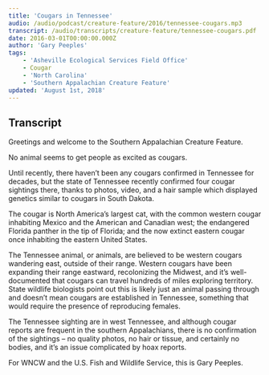 ```yaml
---
title: 'Cougars in Tennessee'
audio: /audio/podcast/creature-feature/2016/tennessee-cougars.mp3
transcript: /audio/transcripts/creature-feature/tennessee-cougars.pdf
date: 2016-03-01T00:00:00.000Z
author: 'Gary Peeples'
tags:
    - 'Asheville Ecological Services Field Office'
    - Cougar
    - 'North Carolina'
    - 'Southern Appalachian Creature Feature'
updated: 'August 1st, 2018'
---
```


## Transcript

Greetings and welcome to the Southern Appalachian Creature Feature.

No animal seems to get people as excited as cougars.

Until recently, there haven’t been any cougars confirmed in Tennessee for decades, but the
state of Tennessee recently confirmed four cougar sightings there, thanks to photos, video, and
a hair sample which displayed genetics similar to cougars in South Dakota.

The cougar is North America’s largest cat, with the common western cougar inhabiting Mexico
and the American and Canadian west; the endangered Florida panther in the tip of Florida; and
the now extinct eastern cougar once inhabiting the eastern United States.

The Tennessee animal, or animals, are believed to be western cougars wandering east, outside
of their range. Western cougars have been expanding their range eastward, recolonizing the
Midwest, and it’s well-documented that cougars can travel hundreds of miles exploring
territory. State wildlife biologists point out this is likely just an animal passing through and
doesn’t mean cougars are established in Tennessee, something that would require the
presence of reproducing females.

The Tennessee sighting are in west Tennessee, and although cougar reports are frequent in the
southern Appalachians, there is no confirmation of the sightings – no quality photos, no hair or
tissue, and certainly no bodies, and it’s an issue complicated by hoax reports.

For WNCW and the U.S. Fish and Wildlife Service, this is Gary Peeples.